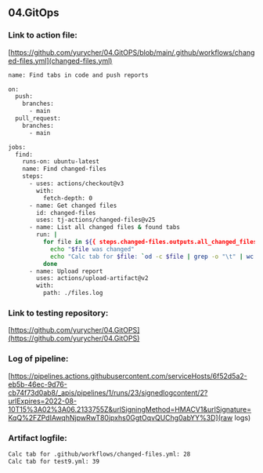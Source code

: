 ## 04.GitOps

### Link to action file:

[https://github.com/yurycher/04.GitOPS/blob/main/.github/workflows/changed-files.yml](changed-files.yml)

```bash
name: Find tabs in code and push reports

on:
  push:
    branches:
      - main
  pull_request:
    branches:
      - main

jobs:
  find:
    runs-on: ubuntu-latest
    name: Find changed-files
    steps:
      - uses: actions/checkout@v3
        with:
          fetch-depth: 0
      - name: Get changed files
        id: changed-files
        uses: tj-actions/changed-files@v25
      - name: List all changed files & found tabs
        run: |
          for file in ${{ steps.changed-files.outputs.all_changed_files }}; do
            echo "$file was changed"
            echo "Calc tab for $file: `od -c $file | grep -o "\t" | wc -l`" >> files.log 2>&1
          done
      - name: Upload report
        uses: actions/upload-artifact@v2
        with:
          path: ./files.log
```

### Link to testing repository:

[https://github.com/yurycher/04.GitOPS](https://github.com/yurycher/04.GitOPS)

### Log of pipeline:

[https://pipelines.actions.githubusercontent.com/serviceHosts/6f52d5a2-eb5b-46ec-9d76-cb74f73d0ab8/_apis/pipelines/1/runs/23/signedlogcontent/2?urlExpires=2022-08-10T15%3A02%3A06.2133755Z&urlSigningMethod=HMACV1&urlSignature=KqQ%2FZPdIAwqhNjpwRwT80jpxhs0GgtOqvQUChg0abYY%3D](raw logs)

### Artifact logfile:

```bash
Calc tab for .github/workflows/changed-files.yml: 28
Calc tab for test9.yml: 39
```
